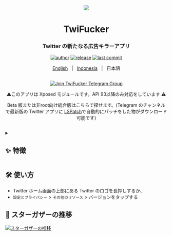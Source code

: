 <p align="center">
    <img src="./app/src/main/res/mipmap-xxxhdpi/ic_launcher.png" width="150">
</p>

<h1 align="center">TwiFucker</h1>

<div align="center">

### Twitter の新たなる広告キラーアプリ
    
[![author][author-image]][author-url]
[![release][release-image]][release-url]
[![last commit][last-commit-image]][last-commit-url]    
    
[English](README.md) &nbsp;&nbsp;|&nbsp;&nbsp; [Indonesia](README_IN.md) &nbsp;&nbsp;|&nbsp;&nbsp; 日本語
    
##

<a href="https://t.me/TwiFucker"><img src="https://img.shields.io/badge/Telegram-2CA5E0?style=for-the-badge&logo=telegram&logoColor=white" alt="Join TwiFucker Telegram Group"></a>

⚠️このアプリは Xposed モジュールです。API 93以降のみ対応をしています ⚠️

Beta 版または非root向け統合版はこちらで探せます。(Telegram のチャンネルで最新版の Twitter アプリに [LSPatch](https://github.com/LSPosed/LSPatch)で自動的にパッチをした物がダウンロード可能です)
    
[author-image]: https://img.shields.io/badge/author-Nullptr-blue.svg
[author-url]: https://github.com/Dr-TSNG

[release-image]: https://img.shields.io/github/v/release/Dr-TSNG/TwiFucker?color=blue
[release-url]: https://github.com/Dr-TSNG/TwiFucker/releases/latest
   
[last-commit-image]: https://img.shields.io/github/last-commit/Dr-TSNG/TwiFucker?label=last%20commit
[last-commit-url]: https://github.com/Dr-TSNG/TwiFucker/commits

</div>

##

<details>
   <summary><h2>✨ 特徴</h2></summary>

<div align="center">

## プロモーションコンテンツの削除
<img alt="promoted tweet" src="./images/promoted_tweet.webp" width="256" />

## プロモーションユーザーの削除
<img alt="who to follow" src="./images/who_to_follow.webp" width="256" /> <img alt="who to follow in explore" src="./images/who_to_follow_explore.webp" width="256" />

## プロモーショントレンドを削除
<img alt="promoted trends" src="./images/promoted_trends.webp" width="256" />

## センシティブなメディアの警告を無効化
<img alt="sensitive media warning" src="./images/sensitive_media_warning.webp" width="256" />

## おすすめユーザーを無効化
<img alt="recommended users" src="./images/recommended_users.webp" width="256" />

## コピー可能な代替テキスト
<img alt="copyable alt text" src="./images/copyable_alt_text.webp" width="256" />

## メディアのダウンロードメニュー
<img alt="download menu share" src="./images/download_menu_share.webp" width="256" /> <img alt="download menu" src="./images/download_menu.webp" width="256" />

## ドロワーの項目を非表示
<img alt="hide drawer items" src="./images/hide_drawer_items.webp" width="256" />

Twitter の新しいドロワーレイアウトの影響で崩れる場合があります

## ナビゲーションバーの項目を非表示
<img alt="hide navigation bar items" src="./images/hide_navigation_bar_items.webp" width="256" />

## URLのリダイレクトを無効化
Twitter でリンクを開いた際に「t.co」からターゲットリンクにリダイレクトをさせないようにします

## スレッドを表示を無効化 (ライブコンテンツ)
<img alt="disable threads" src="./images/disable_threads.webp" width="256" />

## ツイート詳細の関連ツイートを無効化
<img alt="disable tweet detail related tweets" src="./images/disable_tweet_detail_related_tweets.webp" width="256" />

## 動画カルーセルを削除
<img alt="remove video carousel" src="./images/video_carousel.webp" width="256" />

## 機能スイッチ
Twitter の実験的な機能の強制的な有効化/無効化

## バナー表示を無効にする
<img alt="disable banner view" src="./images/disable_banner_view.webp" width="256" />
  
</details>

## 🛠️ 使い方

- Twitter ホーム画面の上部にある Twitter のロゴを長押しするか、
- `設定とプライバシー` > `その他のリソース` > バージョンをタップする

## 🚀 スターガザーの推移

[![スターガザーの推移](https://starchart.cc/Dr-TSNG/TwiFucker.svg)](https://starchart.cc/Dr-TSNG/TwiFucker)
